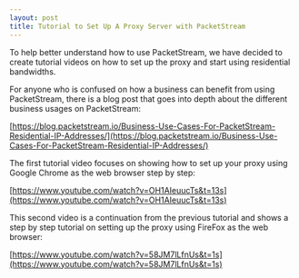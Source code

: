```yaml
---
layout: post
title: Tutorial to Set Up A Proxy Server with PacketStream
---
```


To help better understand how to use PacketStream, we have decided to create tutorial videos on how to set up the proxy and start using residential bandwidths.

For anyone who is confused on how a business can benefit from using PacketStream, there is a blog post that goes into depth about the different business usages on PacketStream:

[https://blog.packetstream.io/Business-Use-Cases-For-PacketStream-Residential-IP-Addresses/](https://blog.packetstream.io/Business-Use-Cases-For-PacketStream-Residential-IP-Addresses/)

The first tutorial video focuses on showing how to set up your proxy using Google Chrome as the web browser step by step:

[https://www.youtube.com/watch?v=OH1AIeuucTs&t=13s](https://www.youtube.com/watch?v=OH1AIeuucTs&t=13s)

This second video is a continuation from the previous tutorial and shows a step by step tutorial on setting up the proxy using FireFox as the web browser:

[https://www.youtube.com/watch?v=58JM7lLfnUs&t=1s](https://www.youtube.com/watch?v=58JM7lLfnUs&t=1s)
